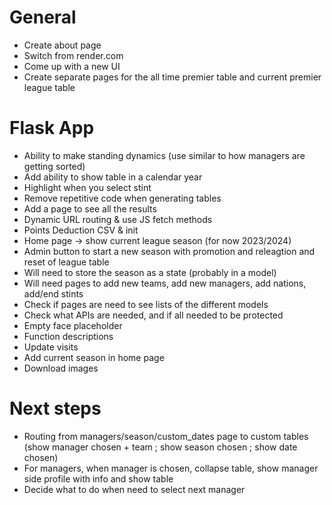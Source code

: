 # General

- Create about page
- Switch from render.com
- Come up with a new UI
- Create separate pages for the all time premier table and current premier league table

# Flask App

- Ability to make standing dynamics (use similar to how managers are getting sorted)
- Add ability to show table in a calendar year
- Highlight when you select stint
- Remove repetitive code when generating tables
- Add a page to see all the results
- Dynamic URL routing & use JS fetch methods
- Points Deduction CSV & init
- Home page -> show current league season (for now 2023/2024)
- Admin button to start a new season with promotion and releagtion and reset of league table
- Will need to store the season as a state (probably in a model)
- Will need pages to add new teams, add new managers, add nations, add/end stints
- Check if pages are need to see lists of the different models
- Check what APIs are needed, and if all needed to be protected
- Empty face placeholder
- Function descriptions
- Update visits
- Add current season in home page
- Download images

# Next steps
- Routing from managers/season/custom_dates page to custom tables (show manager chosen + team ; show season chosen ; show date chosen)
- For managers, when manager is chosen, collapse table, show manager side profile with info and show table
- Decide what to do when need to select next manager
